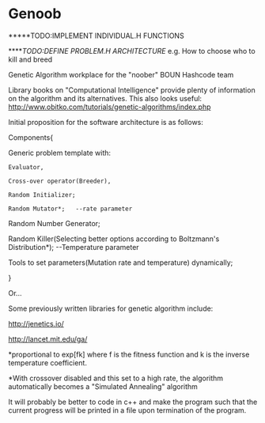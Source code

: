 # Genoob

*****TODO:IMPLEMENT INDIVIDUAL.H FUNCTIONS

*****TODO:DEFINE PROBLEM.H ARCHITECTURE* e.g. How to choose who to kill and breed 
          
          

Genetic Algorithm workplace for the "noober" BOUN Hashcode team

Library books on "Computational Intelligence" provide plenty of information on the algorithm and its alternatives. This also looks useful: http://www.obitko.com/tutorials/genetic-algorithms/index.php

Initial proposition for the software architecture is as follows:



Components{

  Generic problem template with:

    Evaluator,
    
    Cross-over operator(Breeder),
    
    Random Initializer;
      
    Random Mutator*;   --rate parameter
  
  Random Number Generator;
  
  Random Killer(Selecting better options according to Boltzmann's Distribution*);    --Temperature parameter
  
  <advanced>Tools to set parameters(Mutation rate and temperature) dynamically;
  
  }
  
  

  Or...
  
  Some previously written libraries for genetic algorithm include:
  
  http://jenetics.io/
  
  http://lancet.mit.edu/ga/

*proportional to exp[fk] where f is the fitness function and k is the inverse temperature coefficient. 

*With crossover disabled and this set to a high rate, the algorithm automatically becomes a "Simulated Annealing" algorithm

It will probably be better to code in c++ and make the program such that the current progress will be printed in a file upon termination of the program. 
